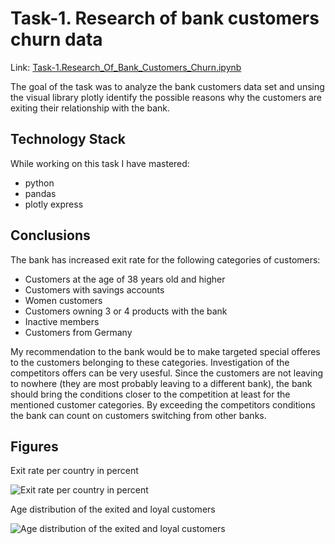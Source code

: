 # Task-1. Research of bank customers churn data
Link: [Task-1.Research_Of_Bank_Customers_Churn.ipynb](https://github.com/helios12/DataScienceProjects/blob/main/tasks/task-1/Task-1.Research_Of_Bank_Customers_Churn.ipynb)

The goal of the task was to analyze the bank customers data set and unsing the visual library plotly identify the possible reasons why the customers are exiting their relationship with the bank. 

## Technology Stack
While working on this task I have mastered:

* python
* pandas
* plotly express

## Conclusions
The bank has increased exit rate for the following categories of customers:
* Customers at the age of 38 years old and higher
* Customers with savings accounts
* Women customers
* Customers owning 3 or 4 products with the bank
* Inactive members
* Customers from Germany

My recommendation to the bank would be to make targeted special offeres to the customers belonging to these categories. Investigation of the competitors offers can be very usesful. Since the customers are not leaving to nowhere (they are most probably leaving to a different bank), the bank should bring the conditions closer to the competition at least for the mentioned customer categories. By exceeding the competitors conditions the bank can count on customers switching from other banks.

## Figures
Exit rate per country in percent

![Exit rate per country in percent](https://i.imgur.com/T2d0FDT.png) 

Age distribution of the exited and loyal customers

![Age distribution of the exited and loyal customers](https://i.imgur.com/1EBYyb6.png)